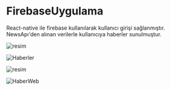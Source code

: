 # FirebaseUygulama
React-native ile firebase kullanılarak kullanıcı girişi sağlanmıştır. NewsApı'den alınan verilerle kullanıcıya haberler sunulmuştur.

![resim](https://user-images.githubusercontent.com/26281251/70472878-f5611c00-1ae0-11ea-978a-19f81b1eaa8d.png)

![Haberler](https://user-images.githubusercontent.com/26281251/70373835-149f5400-18fd-11ea-9ea2-2caa0b497bb1.PNG)

![resim](https://user-images.githubusercontent.com/26281251/70473062-54bf2c00-1ae1-11ea-9bf4-0019bde8022d.png)

![HaberWeb](https://user-images.githubusercontent.com/26281251/70373841-2123ac80-18fd-11ea-88bf-d4bdf74fad28.PNG)
